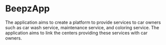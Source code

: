 # BeepzApp
The application aims to create a platform to provide services to car owners such as car wash service, maintenance service, and coloring service. The application aims to link the centers providing these services with car owners.
